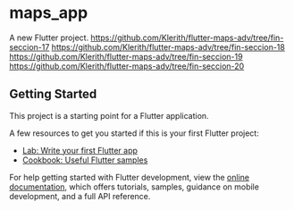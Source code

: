 # maps_app

A new Flutter project.
https://github.com/Klerith/flutter-maps-adv/tree/fin-seccion-17
https://github.com/Klerith/flutter-maps-adv/tree/fin-seccion-18
https://github.com/Klerith/flutter-maps-adv/tree/fin-seccion-19
https://github.com/Klerith/flutter-maps-adv/tree/fin-seccion-20

## Getting Started

This project is a starting point for a Flutter application.

A few resources to get you started if this is your first Flutter project:

- [Lab: Write your first Flutter app](https://docs.flutter.dev/get-started/codelab)
- [Cookbook: Useful Flutter samples](https://docs.flutter.dev/cookbook)

For help getting started with Flutter development, view the
[online documentation](https://docs.flutter.dev/), which offers tutorials,
samples, guidance on mobile development, and a full API reference.
